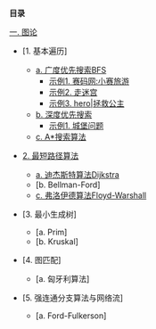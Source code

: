 **目录**

[一. 图论](https://github.com/Choven-Meng/Algorithms/tree/master/Exercises/GRAPH)    
  * [1. 基本遍历]    
    * [a. 广度优先搜索BFS](https://github.com/Choven-Meng/Algorithms/blob/master/Exercises/GRAPH/BFS.md) 
      * [示例1. 赛码网:小赛旅游](https://github.com/Choven-Meng/Algorithms/blob/master/Exercises/GRAPH/BFS.md#示例1-赛码网小赛旅游)  
      * [示例2. 走迷宫](https://github.com/Choven-Meng/Algorithms/blob/master/Exercises/GRAPH/BFS.md#示例2-走迷宫)  
      * [示例3. hero|拯救公主](https://github.com/Choven-Meng/Algorithms/blob/master/Exercises/GRAPH/BFS.md#示例3-hero--拯救公主)  
    * [b. 深度优先搜索](https://github.com/Choven-Meng/Algorithms/blob/master/Exercises/GRAPH/DFS.md)   
      * [示例1. 城堡问题](https://github.com/Choven-Meng/Algorithms/blob/master/Exercises/GRAPH/DFS.md#示例1-城堡问题)
    * [c. A*搜索算法](http://www.cppblog.com/mythit/archive/2009/04/19/80492.aspx)
      
  * [2. 最短路径算法](https://github.com/Choven-Meng/Algorithms/blob/master/Exercises/GRAPH/最短路径.md#一-最短路径问题介绍)   
    * [a. 迪杰斯特算法Dijkstra](https://github.com/Choven-Meng/Algorithms/blob/master/Exercises/GRAPH/最短路径.md#二-dijkstra算法)   
    * [b. Bellman-Ford]   
    * [c. 弗洛伊德算法Floyd-Warshall](https://github.com/Choven-Meng/Algorithms/blob/master/Exercises/GRAPH/最短路径.md#三-floyd算法)  
      
  * [3. 最小生成树]   
    * [a. Prim]   
    * [b. Kruskal]   
      
  * [4. 图匹配]   
    * [a. 匈牙利算法]   
      
  * [5. 强连通分支算法与网络流]   
    * [a. Ford-Fulkerson]

